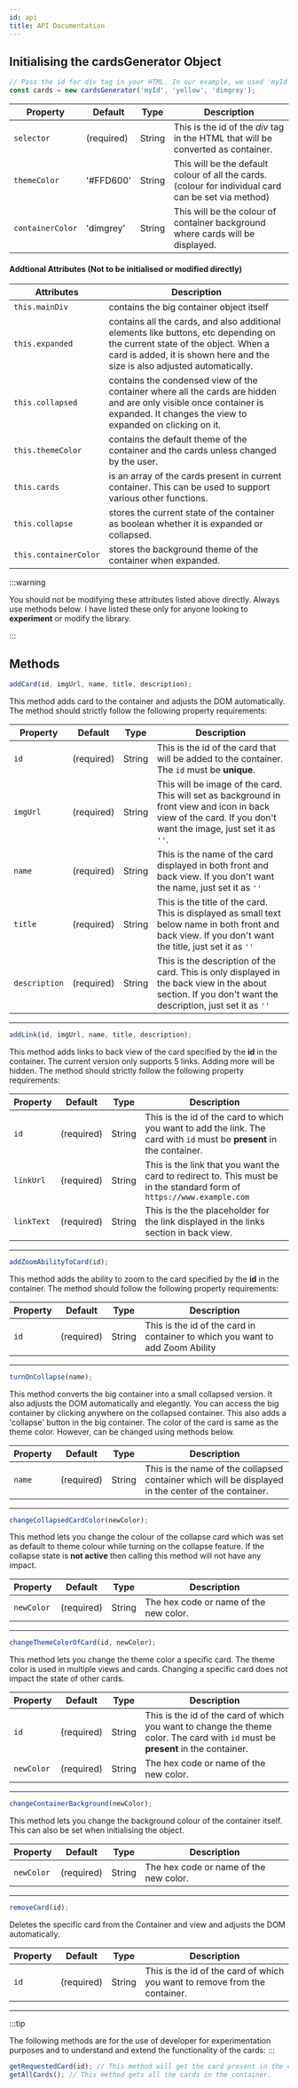 ```yaml
---
id: api
title: API Documentation
---
```




## Initialising the **cardsGenerator Object**

```javascript
// Pass the id for div tag in your HTML. In our example, we used 'myId'.
const cards = new cardsGenerator('myId', 'yellow', 'dimgrey');
``` 

| Property       	| Default    	| Type   	| Description                                                                                           	|
|----------------	|------------	|--------	|-------------------------------------------------------------------------------------------------------	|
| `selector`       	| (required) 	| String 	| This is the id of the *div* tag in the HTML that will be converted as container.                      	|
| `themeColor`    	| '#FFD600'  	| String 	| This will be the default colour of all the cards. (colour for individual card can be set via method)  	|
| `containerColor` 	| 'dimgrey'  	| String 	| This will be the colour of container background where cards will be displayed.                        	|

#### Addtional Attributes (Not to be initialised or modified directly)



| Attributes            	| Description                                                                                                                                                                                              	|
|-----------------------	|----------------------------------------------------------------------------------------------------------------------------------------------------------------------------------------------------------	|
| `this.mainDiv`        	| contains the big container object itself                                                                                                                                                                 	|
| `this.expanded`       	| contains all the cards, and also additional elements like buttons, etc depending on the current state of the object. When a card is added, it is shown here and the size is also adjusted automatically. 	|
| `this.collapsed`      	| contains the condensed view of the container where all the cards are hidden and are only visible once container is expanded. It changes the view to expanded on clicking on it.                          	|
| `this.themeColor`     	| contains the default theme of the container and the cards unless changed by the user.                                                                                                                    	|
| `this.cards`          	| is an array of the cards present in current container. This can be used to support various other functions.                                                                                              	|
| `this.collapse`       	| stores the current state of the container as boolean whether it is expanded or collapsed.                                                                                                                	|
| `this.containerColor` 	| stores the background theme of the container when expanded.                                                                                                                                              	|

:::warning

You should not be modifying these attributes listed above directly. Always use methods below. I have listed these only for anyone looking to **experiment** or modify the library.

:::

## Methods

```javascript
addCard(id, imgUrl, name, title, description);
```
This method adds card to the container and adjusts the DOM automatically. The method should strictly follow the following property requirements:

| Property      	| Default    	| Type   	| Description                                                                                                                                                    	|
|---------------	|------------	|--------	|----------------------------------------------------------------------------------------------------------------------------------------------------------------	|
| `id`          	| (required) 	| String 	| This is the id of the card that will be added to the container. The `id` must be **unique**.                                                                   	|
| `imgUrl`      	| (required) 	| String 	| This will be image of the card. This will set as background in front view and icon in back view of the card. If you don't want the image, just set it as `''`. 	|
| `name`        	| (required) 	| String 	| This is the name of the card displayed in both front and back view. If you don't want the name, just set it as `''`                                            	|
| `title`       	| (required) 	| String 	| This is the title of the card. This is displayed as small text below name in both front and back view. If you don't want the title, just set it as  `''`       	|
| `description` 	| (required) 	| String 	| This is the description of the card. This is only displayed in the back view in the about section. If you don't want the description, just set it as  `''`     	|

---

```javascript
addLink(id, imgUrl, name, title, description);
```
This method adds links to back view of the card specified by the **id** in the container. The current version only supports 5 links. Adding more will be hidden. The method should strictly follow the following property requirements:

| Property   	| Default    	| Type   	| Description                                                                                                            	|
|------------	|------------	|--------	|------------------------------------------------------------------------------------------------------------------------	|
| `id`       	| (required) 	| String 	| This is the id of the card to which you want to add the link. The card with `id` must be **present** in the container. 	|
| `linkUrl`  	| (required) 	| String 	| This is the link that you want the card to redirect to. This must be in the standard form of `https://www.example.com` 	|
| `linkText` 	| (required) 	| String 	| This is the the placeholder for the link displayed in the links section in back view.                                  	|

---

```javascript
addZoomAbilityToCard(id);
```
This method adds the ability to zoom to the card specified by the **id** in the container. The method should follow the following property requirements:

| Property 	| Default    	| Type   	| Description                                                                	|
|----------	|------------	|--------	|----------------------------------------------------------------------------	|
| `id`     	| (required) 	| String 	| This is the id of the card in container to which you want to add Zoom Ability |

---


```javascript
turnOnCollapse(name);
```
This method converts the big container into a small collapsed version. It also adjusts the DOM automatically and elegantly. You can access the big container by clicking anywhere on the collapsed container. This also adds a 'collapse' button in the big container. The color of the card is same as the theme color. However, can be changed using methods below.

| Property 	| Default    	| Type   	| Description                                                                                         	|
|----------	|------------	|--------	|-----------------------------------------------------------------------------------------------------	|
| `name`   	| (required) 	| String 	| This is the name of the collapsed container which will be displayed in the center of the container. 	|

---

```javascript
changeCollapsedCardColor(newColor);
```
This method lets you change the colour of the collapse card which was set as default to theme colour while turning on the collapse feature. If the collapse state is **not active** then calling this method will not have any impact.

| Property   	| Default    	| Type   	| Description                            	|
|------------	|------------	|--------	|----------------------------------------	|
| `newColor` 	| (required) 	| String 	| The hex code or name of the new color. 	|

---

```javascript
changeThemeColorOfCard(id, newColor);
```
This method lets you change the theme color a specific card. The theme color is used in multiple views and cards. Changing a specific card does not impact the state of other cards.

| Property   	| Default    	| Type   	| Description                                                                                                                      	|
|------------	|------------	|--------	|----------------------------------------------------------------------------------------------------------------------------------	|
| `id`       	| (required) 	| String 	| This is the id of the card of which you want to change the theme color. The card with `id` must be **present** in the container. 	|
| `newColor` 	| (required) 	| String 	| The hex code or name of the new color.                                                                                           	|

---

```javascript
changeContainerBackground(newColor);
```
This method lets you change the background colour of the container itself. This can also be set when initialising the object.

| Property   	| Default    	| Type   	| Description                            	|
|------------	|------------	|--------	|----------------------------------------	|
| `newColor` 	| (required) 	| String 	| The hex code or name of the new color. 	|

---

```javascript
removeCard(id);
```
Deletes the specific card from the Container and view and adjusts the DOM automatically.

| Property 	| Default    	| Type   	| Description                                                                	|
|----------	|------------	|--------	|----------------------------------------------------------------------------	|
| `id`     	| (required) 	| String 	| This is the id of the card of which you want to remove from the container. 	|

---
:::tip

The following methods are for the use of developer for experimentation purposes and to understand and extend the functionality of the cards:
:::

```javascript
getRequestedCard(id); // This method will get the card present in the container with the given id. Card must be present.
getAllCards(); // This method gets all the cards in the container. 
```